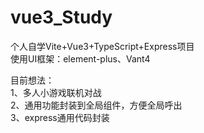 # vue3_Study
个人自学Vite+Vue3+TypeScript+Express项目<br>
使用UI框架：element-plus、Vant4

目前想法：<br>
  1、多人小游戏联机对战<br>
  2、通用功能封装到全局组件，方便全局呼出<br>
  3、express通用代码封装<br>
